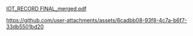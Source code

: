 
[IOT_RECORD FINAL_merged.pdf](https://github.com/user-attachments/files/17535005/IOT_RECORD.FINAL_merged.pdf)




https://github.com/user-attachments/assets/6cadbb08-93f8-4c7a-b6f7-33db5501bd20
